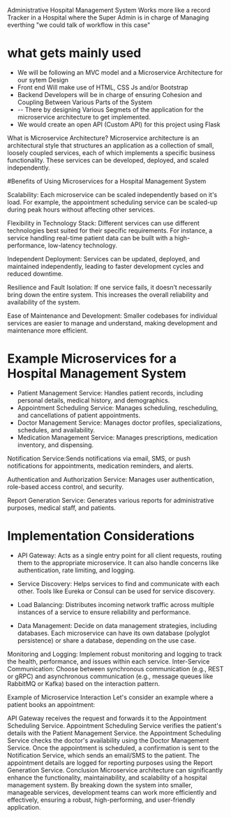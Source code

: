 Administrative Hospital Management System 
Works more like a record Tracker in a Hospital where the Super Admin is in charge of Managing everthing "we could talk of workflow in this case" 

# what gets mainly used
- We will be following an MVC model and a Microservice Architecture for our sytem Design
- Front end Will make use of HTML, CSS Js and/or Bootstrap
- Backend Developers will be in charge of ensuring Cohesion and Coupling Between Various Parts of the System
- -- There by designing Various Segmets of the application for the microservice architecture to get implemented.
- We would create an open API (Custom API) for this project using Flask

What is Microservice Architecture?
Microservice architecture is an architectural style that structures an application as a collection of small, loosely coupled services, each of which implements a specific business functionality. These services can be developed, deployed, and scaled independently.

#Benefits of Using Microservices for a Hospital Management System

Scalability: Each microservice can be scaled independently based on it's load. 
For example, the appointment scheduling service can be scaled-up during peak hours without affecting other services.

Flexibility in Technology Stack: Different services can use different technologies best suited for their specific requirements. 
For instance, a service handling real-time patient data can be built with a high-performance, low-latency technology.

Independent Deployment: Services can be updated, deployed, and maintained independently, leading to faster development cycles and reduced downtime.

Resilience and Fault Isolation: If one service fails, it doesn’t necessarily bring down the entire system. This increases the overall reliability and availability of the system.

Ease of Maintenance and Development: Smaller codebases for individual services are easier to manage and understand, making development and maintenance more efficient.

# Example Microservices for a Hospital Management System

- Patient Management Service: Handles patient records, including personal details, medical history, and demographics.
- Appointment Scheduling Service: Manages scheduling, rescheduling, and cancellations of patient appointments.
- Doctor Management Service: Manages doctor profiles, specializations, schedules, and availability.
- Medication Management Service: Manages prescriptions, medication inventory, and dispensing.


Notification Service:Sends notifications via email, SMS, or push notifications for appointments, medication reminders, and alerts.

Authentication and Authorization Service: Manages user authentication, role-based access control, and security.

Report Generation Service: Generates various reports for administrative purposes, medical staff, and patients.

# Implementation Considerations
- API Gateway: Acts as a single entry point for all client requests, routing them to the appropriate microservice. It can also handle concerns like authentication, rate limiting, and logging.

- Service Discovery: Helps services to find and communicate with each other. Tools like Eureka or Consul can be used for service discovery.

- Load Balancing: Distributes incoming network traffic across multiple instances of a service to ensure reliability and performance.

- Data Management: Decide on data management strategies, including databases. Each microservice can have its own database (polyglot persistence) or share a database,
depending on the use case.

Monitoring and Logging: Implement robust monitoring and logging to track the health, performance, and issues within each service. 
Inter-Service Communication: Choose between synchronous communication (e.g., REST or gRPC) and
asynchronous communication (e.g., message queues like RabbitMQ or Kafka) based on the interaction pattern.

Example of Microservice Interaction
Let's consider an example where a patient books an appointment:

API Gateway receives the request and forwards it to the Appointment Scheduling Service.
Appointment Scheduling Service verifies the patient's details with the Patient Management Service.
the Appointment Scheduling Service checks the doctor's availability using the Doctor Management Service.
Once the appointment is scheduled, a confirmation is sent to the Notification Service, which sends an email/SMS to the patient.
The appointment details are logged for reporting purposes using the Report Generation Service.
Conclusion
Microservice architecture can significantly enhance the functionality, maintainability, and scalability of a hospital management system. 
By breaking down the system into smaller, manageable services, development teams can work more efficiently and effectively, ensuring a robust, high-performing, and user-friendly application.
